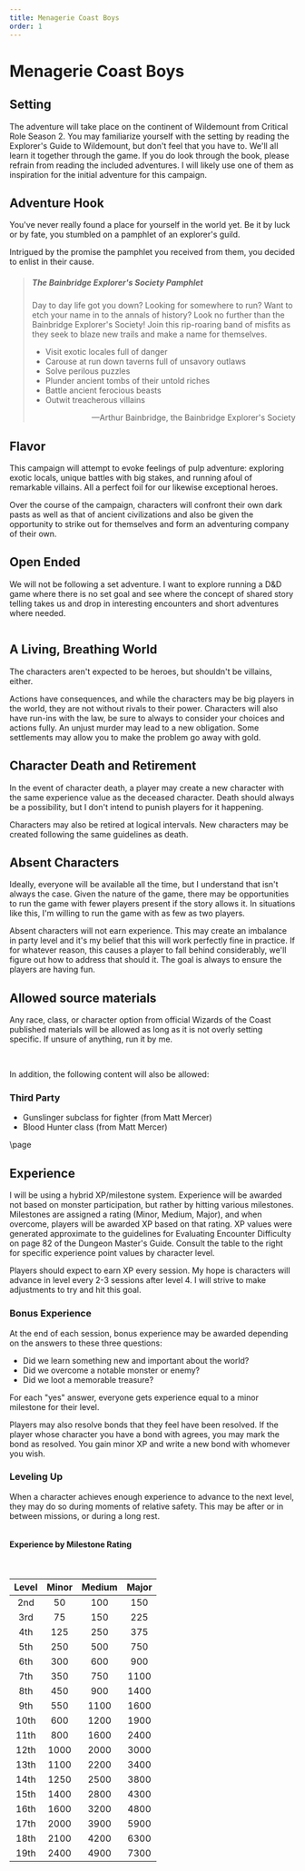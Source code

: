 ```yaml
---
title: Menagerie Coast Boys
order: 1
---
```


# Menagerie Coast Boys

## Setting

The adventure will take place on the continent of Wildemount from Critical Role Season 2. You may familiarize yourself with the setting by reading the Explorer's Guide to Wildemount, but don't feel that you have to. We'll all learn it together through the game. If you do look through the book, please refrain from reading the included adventures. I will likely use one of them as inspiration for the initial adventure for this campaign.

## Adventure Hook

You've never really found a place for yourself in the world yet. Be it by luck or by fate, you stumbled on a pamphlet of an explorer's guild.

Intrigued by the promise the pamphlet you received from them, you decided to enlist in their cause.

>##### The Bainbridge Explorer's Society Pamphlet
> Day to day life got you down? Looking for somewhere to run? Want to etch your name in to the annals of history? Look no further than the Bainbridge Explorer's Society! Join this rip-roaring band of misfits as they seek to blaze new trails and make a name for themselves.
>
> * Visit exotic locales full of danger
> * Carouse at run down taverns full of unsavory outlaws
> * Solve perilous puzzles
> * Plunder ancient tombs of their untold riches
> * Battle ancient ferocious beasts
> * Outwit treacherous villains
>
> <p style="text-align: right;">&mdash;Arthur Bainbridge, the Bainbridge Explorer's Society</p>

## Flavor

This campaign will attempt to evoke feelings of pulp adventure: exploring exotic locals, unique battles with big stakes, and running afoul of remarkable villains. All a perfect foil for our likewise exceptional heroes.

Over the course of the campaign, characters will confront their own dark pasts as well as that of ancient civilizations and also be given the opportunity to strike out for themselves and form an adventuring company of their own.

## Open Ended

We will not be following a set adventure. I want to explore running a D&D game where there is no set goal and see where the concept of shared story telling takes us and drop in interesting encounters and short adventures where needed.

```
```

## A Living, Breathing World

The characters aren't expected to be heroes, but shouldn't be villains, either.

Actions have consequences, and while the characters may be big players in the world, they are not without rivals to their power. Characters will also have run-ins with the law, be sure to always to consider your choices and actions fully. An unjust murder may lead to a new obligation. Some settlements may allow you to make the problem go away with gold.


## Character Death and Retirement

In the event of character death, a player may create a new character with the same experience value as the deceased character. Death should always be a possibility, but I don't intend to punish players for it happening.

Characters may also be retired at logical intervals. New characters may be created following the same guidelines as death.

## Absent Characters

Ideally, everyone will be available all the time, but I understand that isn't always the case. Given the nature of the game, there may be opportunities to run the game with fewer players present if the story allows it. In situations like this, I'm willing to run the game with as few as two players.

Absent characters will not earn experience. This may create an imbalance in party level and it's my belief that this will work perfectly fine in practice. If for whatever reason, this causes a player to fall behind considerably, we'll figure out how to address that should it. The goal is always to ensure the players are having fun.

## Allowed source materials

Any race, class, or character option from official Wizards of the Coast published materials will be allowed as long as it is not overly setting specific. If unsure of anything, run it by me.

<br/>

In addition, the following content will also be allowed:

### Third Party

* Gunslinger subclass for fighter (from Matt Mercer)
* Blood Hunter class (from Matt Mercer)

\page

## Experience

I will be using a hybrid XP/milestone system. Experience will be awarded not based on monster participation, but rather by hitting various milestones. Milestones are assigned a rating (Minor, Medium, Major), and when overcome, players will be awarded XP based on that rating. XP values were generated approximate to the guidelines for Evaluating Encounter Difficulty on page 82 of the Dungeon Master's Guide. Consult the table to the right for specific experience point values by character level.

Players should expect to earn XP every session. My hope is characters will advance in level every 2-3 sessions after level 4. I will strive to make adjustments to try and hit this goal.

### Bonus Experience

At the end of each session, bonus experience may be awarded depending on the answers to these three questions:

* Did we learn something new and important about the world?
* Did we overcome a notable monster or enemy?
* Did we loot a memorable treasure?

For each "yes" answer, everyone gets experience equal to a minor milestone for their level.

Players may also resolve bonds that they feel have been resolved. If the player whose character you have a bond with agrees, you may mark the bond as resolved. You gain minor XP and write a new bond with whomever you wish.

### Leveling Up

When a character achieves enough experience to advance to the next level, they may do so during moments of relative safety. This may be after or in between missions, or during a long rest.

```
```

<div class="classTable">

#### Experience by Milestone Rating

<br/>

| Level | Minor | Medium | Major |
|:-----:|:-----:|:------:|:-----:|
| 2nd   | 50    | 100    | 150   |
| 3rd   | 75    | 150    | 225   |
| 4th   | 125   | 250    | 375   |
| 5th   | 250   | 500    | 750   |
| 6th   | 300   | 600    | 900   |
| 7th   | 350   | 750    | 1100  |
| 8th   | 450   | 900    | 1400  |
| 9th   | 550   | 1100   | 1600  |
| 10th  | 600   | 1200   | 1900  |
| 11th  | 800   | 1600   | 2400  |
| 12th  | 1000  | 2000   | 3000  |
| 13th  | 1100  | 2200   | 3400  |
| 14th  | 1250  | 2500   | 3800  |
| 15th  | 1400  | 2800   | 4300  |
| 16th  | 1600  | 3200   | 4800  |
| 17th  | 2000  | 3900   | 5900  |
| 18th  | 2100  | 4200   | 6300  |
| 19th  | 2400  | 4900   | 7300  |

</div>
